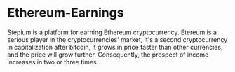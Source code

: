 # Ethereum-Earnings
Stepium is a platform for earning Ethereum cryptocurrency. Etereum is a serious player in the cryptocurrencies' market, it's a second cryptocurrency in capitalization after bitcoin, it grows in price faster than other currencies, and the price will grow further. Consequently, the prospect of income increases in two or three times..
